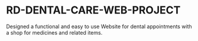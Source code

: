 # RD-DENTAL-CARE-WEB-PROJECT
Designed a functional and easy to use Website for dental appointments with a shop for medicines and related items.
